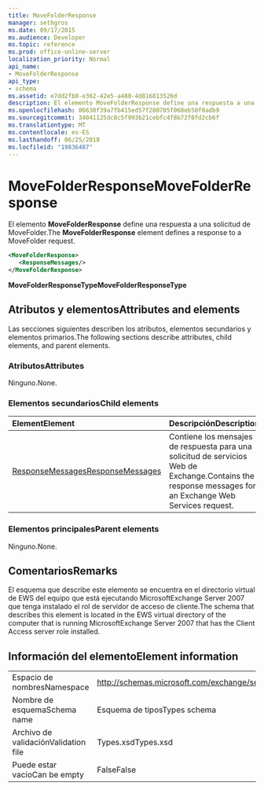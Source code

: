 ```yaml
---
title: MoveFolderResponse
manager: sethgros
ms.date: 09/17/2015
ms.audience: Developer
ms.topic: reference
ms.prod: office-online-server
localization_priority: Normal
api_name:
- MoveFolderResponse
api_type:
- schema
ms.assetid: e7dd2fb8-e362-42e5-a480-4d816813526d
description: El elemento MoveFolderResponse define una respuesta a una solicitud de MoveFolder.
ms.openlocfilehash: 86630f39a7fb415ed57f280705f068eb50f0adb9
ms.sourcegitcommit: 34041125dc8c5f993b21cebfc4f8b72f0fd2cb6f
ms.translationtype: MT
ms.contentlocale: es-ES
ms.lasthandoff: 06/25/2018
ms.locfileid: "19836487"
---
```

# <a name="movefolderresponse"></a><span data-ttu-id="c6a78-103">MoveFolderResponse</span><span class="sxs-lookup"><span data-stu-id="c6a78-103">MoveFolderResponse</span></span>

<span data-ttu-id="c6a78-104">El elemento **MoveFolderResponse** define una respuesta a una solicitud de MoveFolder.</span><span class="sxs-lookup"><span data-stu-id="c6a78-104">The **MoveFolderResponse** element defines a response to a MoveFolder request.</span></span> 
  
```xml
<MoveFolderResponse>
   <ResponseMessages/>
</MoveFolderResponse>
```

 <span data-ttu-id="c6a78-105">**MoveFolderResponseType**</span><span class="sxs-lookup"><span data-stu-id="c6a78-105">**MoveFolderResponseType**</span></span>
## <a name="attributes-and-elements"></a><span data-ttu-id="c6a78-106">Atributos y elementos</span><span class="sxs-lookup"><span data-stu-id="c6a78-106">Attributes and elements</span></span>

<span data-ttu-id="c6a78-107">Las secciones siguientes describen los atributos, elementos secundarios y elementos primarios.</span><span class="sxs-lookup"><span data-stu-id="c6a78-107">The following sections describe attributes, child elements, and parent elements.</span></span>
  
### <a name="attributes"></a><span data-ttu-id="c6a78-108">Atributos</span><span class="sxs-lookup"><span data-stu-id="c6a78-108">Attributes</span></span>

<span data-ttu-id="c6a78-109">Ninguno.</span><span class="sxs-lookup"><span data-stu-id="c6a78-109">None.</span></span>
  
### <a name="child-elements"></a><span data-ttu-id="c6a78-110">Elementos secundarios</span><span class="sxs-lookup"><span data-stu-id="c6a78-110">Child elements</span></span>

|<span data-ttu-id="c6a78-111">**Element**</span><span class="sxs-lookup"><span data-stu-id="c6a78-111">**Element**</span></span>|<span data-ttu-id="c6a78-112">**Descripción**</span><span class="sxs-lookup"><span data-stu-id="c6a78-112">**Description**</span></span>|
|:-----|:-----|
|[<span data-ttu-id="c6a78-113">ResponseMessages</span><span class="sxs-lookup"><span data-stu-id="c6a78-113">ResponseMessages</span></span>](responsemessages.md) <br/> |<span data-ttu-id="c6a78-114">Contiene los mensajes de respuesta para una solicitud de servicios Web de Exchange.</span><span class="sxs-lookup"><span data-stu-id="c6a78-114">Contains the response messages for an Exchange Web Services request.</span></span>  <br/> |
   
### <a name="parent-elements"></a><span data-ttu-id="c6a78-115">Elementos principales</span><span class="sxs-lookup"><span data-stu-id="c6a78-115">Parent elements</span></span>

<span data-ttu-id="c6a78-116">Ninguno.</span><span class="sxs-lookup"><span data-stu-id="c6a78-116">None.</span></span>
  
## <a name="remarks"></a><span data-ttu-id="c6a78-117">Comentarios</span><span class="sxs-lookup"><span data-stu-id="c6a78-117">Remarks</span></span>

<span data-ttu-id="c6a78-118">El esquema que describe este elemento se encuentra en el directorio virtual de EWS del equipo que está ejecutando MicrosoftExchange Server 2007 que tenga instalado el rol de servidor de acceso de cliente.</span><span class="sxs-lookup"><span data-stu-id="c6a78-118">The schema that describes this element is located in the EWS virtual directory of the computer that is running MicrosoftExchange Server 2007 that has the Client Access server role installed.</span></span>
  
## <a name="element-information"></a><span data-ttu-id="c6a78-119">Información del elemento</span><span class="sxs-lookup"><span data-stu-id="c6a78-119">Element information</span></span>

|||
|:-----|:-----|
|<span data-ttu-id="c6a78-120">Espacio de nombres</span><span class="sxs-lookup"><span data-stu-id="c6a78-120">Namespace</span></span>  <br/> |http://schemas.microsoft.com/exchange/services/2006/types  <br/> |
|<span data-ttu-id="c6a78-121">Nombre de esquema</span><span class="sxs-lookup"><span data-stu-id="c6a78-121">Schema name</span></span>  <br/> |<span data-ttu-id="c6a78-122">Esquema de tipos</span><span class="sxs-lookup"><span data-stu-id="c6a78-122">Types schema</span></span>  <br/> |
|<span data-ttu-id="c6a78-123">Archivo de validación</span><span class="sxs-lookup"><span data-stu-id="c6a78-123">Validation file</span></span>  <br/> |<span data-ttu-id="c6a78-124">Types.xsd</span><span class="sxs-lookup"><span data-stu-id="c6a78-124">Types.xsd</span></span>  <br/> |
|<span data-ttu-id="c6a78-125">Puede estar vacío</span><span class="sxs-lookup"><span data-stu-id="c6a78-125">Can be empty</span></span>  <br/> |<span data-ttu-id="c6a78-126">False</span><span class="sxs-lookup"><span data-stu-id="c6a78-126">False</span></span>  <br/> |
   

